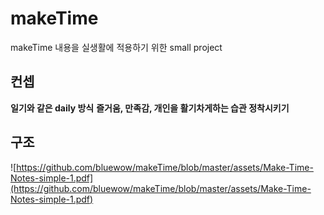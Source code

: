 # makeTime

makeTime 내용을 실생활에 적용하기 위한 small project

## 컨셉

**일기와 같은 daily 방식**
**즐거움, 만족감, 개인을 활기차게하는 습관 정착시키기**

## 구조

![https://github.com/bluewow/makeTime/blob/master/assets/Make-Time-Notes-simple-1.pdf](https://github.com/bluewow/makeTime/blob/master/assets/Make-Time-Notes-simple-1.pdf)

<!--stackedit_data:
eyJoaXN0b3J5IjpbMTgxMjM2ODYyMF19
-->